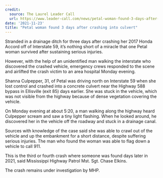 ```yaml
---
credit:
  source: The Laurel Leader Call
  url: https://www.leader-call.com/news/petal-woman-found-3-days-after-crashing-into-culvert/article_03728d6a-4c94-11ec-aef1-873ba0f7cfe8.html
date: '2021-11-23'
title: "Petal woman found 3 days after crashing into culvert"
---
```

Stranded in a drainage ditch for three days after crashing her 2017 Honda Accord off of Interstate 59, it’s nothing short of a miracle that one Petal woman survived after sustaining serious injuries.

However, with the help of an unidentified man walking the interstate who discovered the crashed vehicle, emergency crews responded to the scene and airlifted the crash victim to an area hospital Monday evening.

Shanna Culpepper, 31, of Petal was driving north on Interstate 59 when she lost control and crashed into a concrete culvert near the Highway 588 bypass in Ellisville (exit 85) days earlier. She was stuck in the vehicle, which was not visible from the highway because of dense vegetation covering the vehicle.

On Monday evening at about 5:20, a man walking along the highway heard Culpepper scream and saw a tiny light flashing. When he looked around, he discovered her in the vehicle off the roadway and stuck in a drainage canal.

Sources with knowledge of the case said she was able to crawl out of the vehicle and up the embankment for a short distance, despite suffering serious injuries. The man who found the woman was able to flag down a vehicle to call 911.

This is the third or fourth crash where someone was found days later in 2021, said Mississippi Highway Patrol Mst. Sgt. Chase Elkins.

The crash remains under investigation by MHP.
